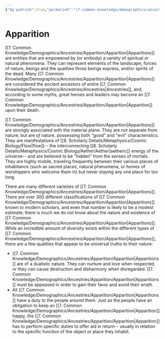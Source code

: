 ```yaml
---
{"dg-publish":true,"permalink":"/7-common-knowledge/demographics/ancestries/apparition/apparition/","noteIcon":""}
---
```


# Apparition

[[7. Common Knowledge/Demographics/Ancestries/Apparition/Apparition\|Apparitions]] are entities that are empowered by (or embody) a variety of spiritual or natural phenomena. They can represent elements of the landscape, forces of nature, beings and the qualities those beings express, and/or spirits of the dead. Many [[7. Common Knowledge/Demographics/Ancestries/Apparition/Apparition\|Apparitions]] are considered the ancient ancestors of entire [[7. Common Knowledge/Demographics/Ancestries/Ancestries\|Ancestries]], and, according to some myths, great heroes and leaders may become an [[7. Common Knowledge/Demographics/Ancestries/Apparition/Apparition\|Apparition]] upon their death.

[[7. Common Knowledge/Demographics/Ancestries/Apparition/Apparition\|Apparitions]] are strongly associated with the material plane. They are not separate from nature, but are *of* nature, possessing both "good" and "evil" characteristics. They are manifestations of [[8. Scholarly Details/Metaphysics/Cosmic Biology/Flow\|flow]]-- the interconnecting [[8. Scholarly Details/Metaphysics/Cosmic Biology/Aether/Aether\|aetheric]] energy of the universe-- and are believed to be "hidden" from the senses of mortals. They are highly mobile, traveling frequently between their various places of inhabitance (such as sacred places, natural phenomena, or homes of worshippers who welcome them in) but never staying any one place for too long. 

There are many different varieties of [[7. Common Knowledge/Demographics/Ancestries/Apparition/Apparition\|Apparitions]]. There are over 300 different classifications of [[7. Common Knowledge/Demographics/Ancestries/Apparition/Apparition\|Apparitions]] known to modern scholars, and even that number is likely to be a modest estimate; there is much we do not know about the nature and existence of [[7. Common Knowledge/Demographics/Ancestries/Apparition/Apparition\|Apparitions]]. While an incredible amount of diversity exists within the different types of [[7. Common Knowledge/Demographics/Ancestries/Apparition/Apparition\|Apparitions]], there are a few qualities that appear to be universal truths to their nature:

- [[7. Common Knowledge/Demographics/Ancestries/Apparition/Apparition\|Apparitions]] are of a dualistic nature. They can nurture and love when respected, or they can cause destruction and disharmony when disregarded. [[7. Common Knowledge/Demographics/Ancestries/Apparition/Apparition\|Apparitions]] must be appeased in order to gain their favor and avoid their wrath. 
- All [[7. Common Knowledge/Demographics/Ancestries/Apparition/Apparition\|Apparitions]] have a duty to the people around them. Just as the people have an obligation to keep an [[7. Common Knowledge/Demographics/Ancestries/Apparition/Apparition\|Apparition]] happy, the [[7. Common Knowledge/Demographics/Ancestries/Apparition/Apparition\|Apparition]] has to perform specific duties to offer aid in return-- usually in relation to the specific function of the object or place they inhabit.
